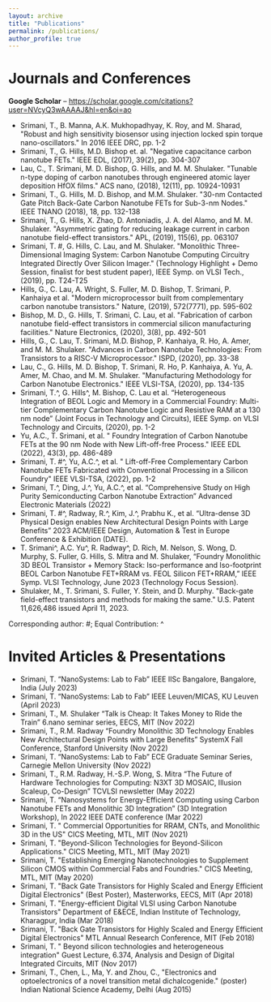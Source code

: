 ```yaml
---
layout: archive
title: "Publications"
permalink: /publications/
author_profile: true
---
```


Journals and Conferences
======
<b>Google Scholar</b> – <a href="https://scholar.google.com/citations?user=NVcyQ3wAAAAJ&hl=en&oi=ao" style="color:#0645AD;">https://scholar.google.com/citations?user=NVcyQ3wAAAAJ&hl=en&oi=ao</a>
 

* Srimani, T., B. Manna, A.K. Mukhopadhyay, K. Roy, and M. Sharad, "Robust and high sensitivity biosensor using injection locked spin torque nano-oscillators." In 2016 IEEE DRC, pp. 1-2
* Srimani, T., G. Hills, M.D. Bishop et. al. "Negative capacitance carbon nanotube FETs." IEEE EDL, (2017), 39(2), pp. 304-307
* Lau, C., T. Srimani, M. D. Bishop, G. Hills, and M. M. Shulaker. "Tunable n-type doping of carbon nanotubes through engineered atomic layer deposition HfOX films." ACS nano, (2018), 12(11), pp. 10924-10931
* Srimani, T., G. Hills, M. D. Bishop, and M.M. Shulaker. "30-nm Contacted Gate Pitch Back-Gate Carbon Nanotube FETs for Sub-3-nm Nodes." IEEE TNANO (2018), 18, pp. 132-138
* Srimani, T., G. Hills, X. Zhao, D. Antoniadis, J. A. del Alamo, and M. M. Shulaker. "Asymmetric gating for reducing leakage current in carbon nanotube field-effect transistors." APL, (2019), 115(6), pp. 063107
* Srimani, T. #, G. Hills, C. Lau, and M. Shulaker. "Monolithic Three-Dimensional Imaging System: Carbon Nanotube Computing Circuitry Integrated Directly Over Silicon Imager." (Technology Highlight + Demo Session, finalist for best student paper), IEEE Symp. on VLSI Tech., (2019), pp. T24-T25
* Hills, G., C. Lau, A. Wright, S. Fuller, M. D. Bishop, T. Srimani, P. Kanhaiya et al. "Modern microprocessor built from complementary carbon nanotube transistors." Nature, (2019), 572(7771), pp. 595-602
* Bishop, M. D., G. Hills, T. Srimani, C. Lau, et al. "Fabrication of carbon nanotube field-effect transistors in commercial silicon manufacturing facilities." Nature Electronics, (2020), 3(8), pp. 492-501
* Hills, G., C. Lau, T. Srimani, M.D. Bishop, P. Kanhaiya, R. Ho, A. Amer, and M. M. Shulaker. "Advances in Carbon Nanotube Technologies: From Transistors to a RISC-V Microprocessor."  ISPD, (2020), pp. 33-38
* Lau, C., G. Hills, M. D. Bishop, T. Srimani, R. Ho, P. Kanhaiya, A. Yu, A. Amer, M. Chao, and M. M. Shulaker. "Manufacturing Methodology for Carbon Nanotube Electronics."  IEEE VLSI-TSA, (2020), pp. 134-135
* Srimani, T.^, G. Hills^, M. Bishop, C. Lau et al. “Heterogeneous Integration of BEOL Logic and Memory in a Commercial Foundry: Multi-tier Complementary Carbon Nanotube Logic and Resistive RAM at a 130 nm node” (Joint Focus in Technology and Circuits), IEEE Symp. on VLSI Technology and Circuits, (2020), pp. 1-2
* Yu, A.C., T. Srimani, et al. " Foundry Integration of Carbon Nanotube FETs at the 90 nm Node with New Lift-off-free Process." IEEE EDL (2022), 43(3), pp. 486-489
* Srimani, T. #^, Yu, A.C.^, et al. " Lift-off-Free Complementary Carbon Nanotube FETs Fabricated with Conventional Processing in a Silicon Foundry" IEEE VLSI-TSA, (2022), pp. 1-2
* Srimani, T.^, Ding, J.^, Yu, A.C.^, et al. “Comprehensive Study on High Purity Semiconducting Carbon Nanotube Extraction” Advanced Electronic Materials (2022)
* Srimani, T. #^, Radway, R.^, Kim, J.^, Prabhu K., et al. “Ultra-dense 3D Physical Design enables New Architectural Design Points with Large Benefits” 2023 ACM/IEEE Design, Automation & Test in Europe Conference & Exhibition (DATE).
* T. Srimani^, A.C. Yu^, R. Radway^, D. Rich, M. Nelson, S. Wong, D. Murphy, S. Fuller, G. Hills, S. Mitra and M. Shulaker, “Foundry Monolithic 3D BEOL Transistor + Memory Stack: Iso-performance and Iso-footprint BEOL Carbon Nanotube FET+RRAM vs. FEOL Silicon FET+RRAM,” IEEE Symp. VLSI Technology, June 2023 (Technology Focus Session).
* Shulaker, M., T. Srimani, S. Fuller, Y. Stein, and D. Murphy. "Back-gate field-effect transistors and methods for making the same." U.S. Patent 11,626,486 issued April 11, 2023.

Corresponding author: #; Equal Contribution: ^
  
Invited Articles & Presentations
======
* Srimani, T. “NanoSystems: Lab to Fab” IEEE IISc Bangalore, Bangalore, India (July 2023)
* Srimani, T. “NanoSystems: Lab to Fab” IEEE Leuven/MICAS, KU Leuven (April 2023)
* Srimani, T., M. Shulaker “Talk is Cheap: It Takes Money to Ride the Train” 6.nano seminar series, EECS, MIT (Nov 2022)
* Srimani, T., R.M. Radway “Foundry Monolithic 3D Technology Enables New Architectural Design Points with Large Benefits” SystemX Fall Conference, Stanford University (Nov 2022)
* Srimani, T. “NanoSystems: Lab to Fab” ECE Graduate Seminar Series, Carnegie Mellon University (Nov 2022)
* Srimani, T., R.M. Radway, H.-S.P. Wong, S. Mitra “The Future of Hardware Technologies for Computing: N3XT 3D MOSAIC, Illusion Scaleup, Co-Design” TCVLSI newsletter (May 2022)
* Srimani, T. “Nanosystems for Energy-Efficient Computing using Carbon Nanotube FETs and Monolithic 3D Integration” (3D Integration Workshop), In 2022 IEEE DATE conference (Mar 2022)
* Srimani, T. " Commercial Opportunities for RRAM, CNTs, and Monolithic 3D in the US" CICS Meeting, MTL, MIT (Nov 2021)
* Srimani, T. "Beyond-Silicon Technologies for Beyond-Silicon Applications." CICS Meeting, MTL, MIT (May 2021)
* Srimani, T. "Establishing Emerging Nanotechnologies to Supplement Silicon CMOS within Commercial Fabs and Foundries." CICS Meeting, MTL, MIT (May 2020)
* Srimani, T. "Back Gate Transistors for Highly Scaled and Energy Efficient Digital Electronics" (Best Poster), Masterworks, EECS, MIT (Apr 2018)
* Srimani, T. "Energy-efficient Digital VLSI using Carbon Nanotube Transistors" Department of E&ECE, Indian Institute of Technology, Kharagpur, India (Mar 2018)
* Srimani, T. "Back Gate Transistors for Highly Scaled and Energy Efficient Digital Electronics" MTL Annual Research Conference, MIT (Feb 2018)
* Srimani, T. " Beyond silicon technologies and heterogeneous integration" Guest Lecture, 6.374, Analysis and Design of Digital Integrated Circuits, MIT (Nov 2017)
* Srimani, T., Chen, L., Ma, Y. and Zhou, C., "Electronics and optoelectronics of a novel transition metal dichalcogenide." (poster) Indian National Science Academy, Delhi (Aug 2015)
